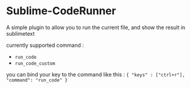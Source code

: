 Sublime-CodeRunner
==================

A simple plugin to allow you to run the current file, and show the result in sublimetext

currently supported command :
   -  `run_code`
   -  `run_code_custom`

you can bind your key to the command like this :
   `{ "keys" : ["ctrl+r"], "command": "run_code" }`
